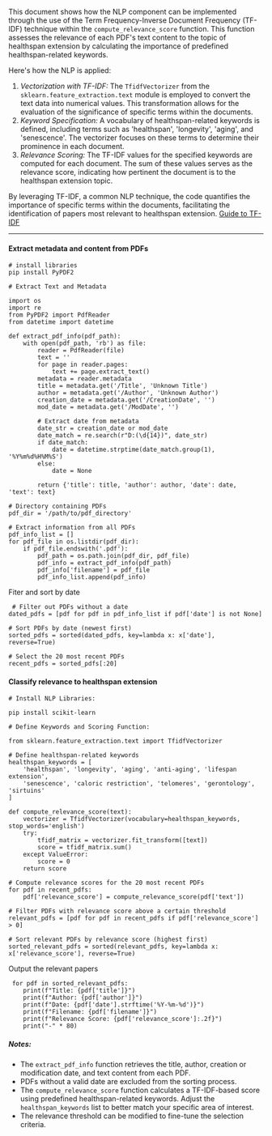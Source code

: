 This document shows how the NLP component can be implemented through the use of the Term Frequency-Inverse Document Frequency (TF-IDF) technique within the `compute_relevance_score` function. This function assesses the relevance of each PDF's text content to the topic of healthspan extension by calculating the importance of predefined healthspan-related keywords.

Here's how the NLP is applied:

 1. *Vectorization with TF-IDF:* The `TfidfVectorizer` from the `sklearn.feature_extraction.text` module is employed to convert the text data into numerical values. This transformation allows for the evaluation of the significance of specific terms within the documents.
 2. *Keyword Specification:* A vocabulary of healthspan-related keywords is defined, including terms such as 'healthspan', 'longevity', 'aging', and 'senescence'. The vectorizer focuses on these terms to determine their prominence in each document.
 3. *Relevance Scoring:* The TF-IDF values for the specified keywords are computed for each document. The sum of these values serves as the relevance score, indicating how pertinent the document is to the healthspan extension topic.

 By leveraging TF-IDF, a common NLP technique, the code quantifies the importance of specific terms within the documents, facilitating the identification of papers most relevant to healthspan extension. [Guide to TF-IDF](https://builtin.com/articles/tf-idf)
 
 ---
 
 #### Extract metadata and content from PDFs

```
# install libraries
pip install PyPDF2

# Extract Text and Metadata

import os
import re
from PyPDF2 import PdfReader
from datetime import datetime

def extract_pdf_info(pdf_path):
    with open(pdf_path, 'rb') as file:
        reader = PdfReader(file)
        text = ''
        for page in reader.pages:
            text += page.extract_text()
        metadata = reader.metadata
        title = metadata.get('/Title', 'Unknown Title')
        author = metadata.get('/Author', 'Unknown Author')
        creation_date = metadata.get('/CreationDate', '')
        mod_date = metadata.get('/ModDate', '')

        # Extract date from metadata
        date_str = creation_date or mod_date
        date_match = re.search(r"D:(\d{14})", date_str)
        if date_match:
            date = datetime.strptime(date_match.group(1), '%Y%m%d%H%M%S')
        else:
            date = None

        return {'title': title, 'author': author, 'date': date, 'text': text}

# Directory containing PDFs
pdf_dir = '/path/to/pdf_directory'

# Extract information from all PDFs
pdf_info_list = []
for pdf_file in os.listdir(pdf_dir):
    if pdf_file.endswith('.pdf'):
        pdf_path = os.path.join(pdf_dir, pdf_file)
        pdf_info = extract_pdf_info(pdf_path)
        pdf_info['filename'] = pdf_file
        pdf_info_list.append(pdf_info)
```
Fiter and sort by date

```
 # Filter out PDFs without a date
dated_pdfs = [pdf for pdf in pdf_info_list if pdf['date'] is not None]

# Sort PDFs by date (newest first)
sorted_pdfs = sorted(dated_pdfs, key=lambda x: x['date'], reverse=True)

# Select the 20 most recent PDFs
recent_pdfs = sorted_pdfs[:20]
```
#### Classify relevance to healthspan extension

```
# Install NLP Libraries:

pip install scikit-learn

# Define Keywords and Scoring Function:

from sklearn.feature_extraction.text import TfidfVectorizer

# Define healthspan-related keywords
healthspan_keywords = [
    'healthspan', 'longevity', 'aging', 'anti-aging', 'lifespan extension',
    'senescence', 'caloric restriction', 'telomeres', 'gerontology', 'sirtuins'
]

def compute_relevance_score(text):
    vectorizer = TfidfVectorizer(vocabulary=healthspan_keywords, stop_words='english')
    try:
        tfidf_matrix = vectorizer.fit_transform([text])
        score = tfidf_matrix.sum()
    except ValueError:
        score = 0
    return score

# Compute relevance scores for the 20 most recent PDFs
for pdf in recent_pdfs:
    pdf['relevance_score'] = compute_relevance_score(pdf['text'])

# Filter PDFs with relevance score above a certain threshold
relevant_pdfs = [pdf for pdf in recent_pdfs if pdf['relevance_score'] > 0]

# Sort relevant PDFs by relevance score (highest first)
sorted_relevant_pdfs = sorted(relevant_pdfs, key=lambda x: x['relevance_score'], reverse=True)
```
Output the relevant papers
```
 for pdf in sorted_relevant_pdfs:
    print(f"Title: {pdf['title']}")
    print(f"Author: {pdf['author']}")
    print(f"Date: {pdf['date'].strftime('%Y-%m-%d')}")
    print(f"Filename: {pdf['filename']}")
    print(f"Relevance Score: {pdf['relevance_score']:.2f}")
    print("-" * 80)
```
##### Notes:
 - The `extract_pdf_info` function retrieves the title, author, creation or modification date, and text content from each PDF.
 - PDFs without a valid date are excluded from the sorting process.
 - The `compute_relevance_score` function calculates a TF-IDF-based score using predefined healthspan-related keywords. Adjust the `healthspan_keywords` list to better match your specific area of interest.
 - The relevance threshold can be modified to fine-tune the selection criteria.

